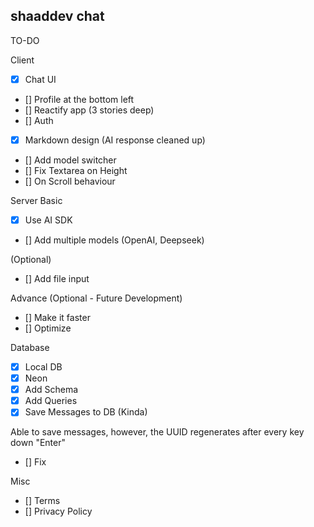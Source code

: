 ## shaaddev chat

TO-DO

Client

- [x] Chat UI
- [] Profile at the bottom left
- [] Reactify app (3 stories deep)
- [] Auth
- [x] Markdown design (AI response cleaned up)
- [] Add model switcher
- [] Fix Textarea on Height
- [] On Scroll behaviour

Server
Basic

- [x] Use AI SDK
- [] Add multiple models (OpenAI, Deepseek)

(Optional)

- [] Add file input

Advance (Optional - Future Development)

- [] Make it faster
- [] Optimize

Database

- [x] Local DB
- [x] Neon
- [x] Add Schema
- [x] Add Queries
- [x] Save Messages to DB (Kinda)

Able to save messages, however, the UUID regenerates after every key down "Enter"

- [] Fix

Misc

- [] Terms
- [] Privacy Policy

